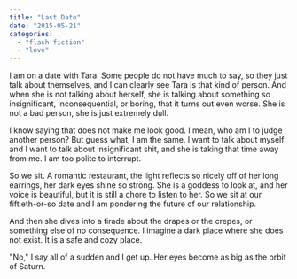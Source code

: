```yaml
---
title: "Last Date"
date: "2015-05-21"
categories: 
  - "flash-fiction"
  - "love"
---
```


I am on a date with Tara. Some people do not have much to say, so they just talk about themselves, and I can clearly see Tara is that kind of person. And when she is not talking about herself, she is talking about something so insignificant, inconsequential, or boring, that it turns out even worse. She is not a bad person, she is just extremely dull.

I know saying that does not make me look good. I mean, who am I to judge another person? But guess what, I am the same. I want to talk about myself and I want to talk about insignificant shit, and she is taking that time away from me. I am too polite to interrupt.

So we sit. A romantic restaurant, the light reflects so nicely off of her long earrings, her dark eyes shine so strong. She is a goddess to look at, and her voice is beautiful, but it is still a chore to listen to her. So we sit at our fiftieth-or-so date and I am pondering the future of our relationship.

And then she dives into a tirade about the drapes or the crepes, or something else of no consequence. I imagine a dark place where she does not exist. It is a safe and cozy place.

"No," I say all of a sudden and I get up. Her eyes become as big as the orbit of Saturn.
